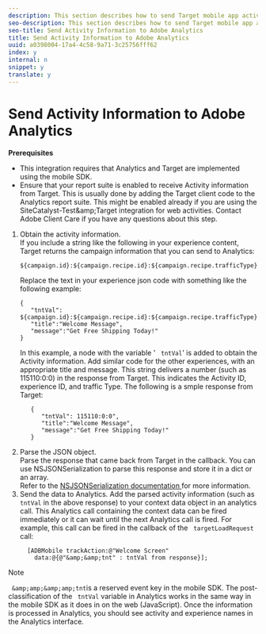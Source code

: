 ```yaml
---
description: This section describes how to send Target mobile app activity information to Adobe Analytics for postAhoc segmentation.
seo-description: This section describes how to send Target mobile app activity information to Adobe Analytics for postAhoc segmentation.
seo-title: Send Activity Information to Adobe Analytics
title: Send Activity Information to Adobe Analytics
uuid: a0398004-17a4-4c58-9a71-3c25756fff62
index: y
internal: n
snippet: y
translate: y
---
```


# Send Activity Information to Adobe Analytics

**Prerequisites** 

* This integration requires that Analytics and Target are implemented using the mobile SDK.
* Ensure that your report suite is enabled to receive Activity information from Target. This is usually done by adding the Target client code to the Analytics report suite. This might be enabled already if you are using the SiteCatalyst-Test&amp;amp;Target integration for web activities. Contact Adobe Client Care if you have any questions about this step. 

1. Obtain the activity information.<br>
   If you include a string like the following in your experience content, Target returns the campaign information that you can send to Analytics: 
   ```
   ${campaign.id}:${campaign.recipe.id}:${campaign.recipe.trafficType}
   ```
   Replace the text in your experience json code with something like the following example: 
   ```
   { 
      "tntVal": ${campaign.id}:${campaign.recipe.id}:${campaign.recipe.trafficType}", 
      "title":"Welcome Message",
      "message":"Get Free Shipping Today!" 
   }
   ```
   In this example, a node with the variable ' ` tntVal`' is added to obtain the Activity information. Add similar code for the other experiences, with an appropriate title and message. 
   This string delivers a number (such as 115110:0:0) in the response from Target. This indicates the Activity ID, experience ID, and traffic Type. The following is a smple response from Target: 
   ```
      {
         "tntVal": 115110:0:0",
         "title":"Welcome Message",
         "message":"Get Free Shipping Today!" 
      }
   ```
1. Parse the JSON object.<br>
   Parse the response that came back from Target in the callback. You can use NSJSONSerialization to parse this response and store it in a dict or an array.<br>
   Refer to the [ NSJSONSerialization documentation ](https://developer.apple.com/library/ios/documentation/Foundation/Reference/NSJSONSerialization_Class/#//apple_ref/occ/clm/NSJSONSerialization/JSONObjectWithData:options:error) for more information. 
1. Send the data to Analytics.
   Add the parsed activity information (such as ` tntVal` in the above response) to your context data object in an analytics call. This Analytics call containing the context data can be fired immediately or it can wait until the next Analytics call is fired. 
   For example, this call can be fired in the callback of the ` targetLoadRequest` call: 
   ```
     [ADBMobile trackAction:@"Welcome Screen"  
       data:@{@"&amp;&amp;tnt" : tntVal from response}];
   ```

>[!NOTE]
>
>` &amp;amp;&amp;amp;tnt`is a reserved event key in the mobile SDK. The post-classification of the ` tntVal` variable in Analytics works in the same way in the mobile SDK as it does in on the web (JavaScript). Once the information is processed in Analytics, you should see activity and experience names in the Analytics interface. 
